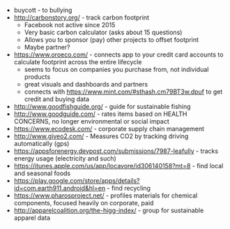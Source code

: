 - buycott - to bullying
- http://carbonstory.org/ - track carbon footprint
  - Facebook not active since 2015
  - Very basic carbon calculator (asks about 15 questions)
  - Allows you to sponsor (pay) other projects to offset footprint
  - Maybe partner?
- https://www.oroeco.com/ - connects app to your credit card accounts to calculate footprint across the entire lifecycle
  - seems to focus on companies you purchase from, not individual products
  - great visuals and dashboards and partners
  - connects with https://www.mint.com/#sthash.cm79BT3w.dpuf to get credit and buying data
- http://www.goodfishguide.org/ - guide for sustainable fishing
- http://www.goodguide.com/ - rates items based on HEALTH CONCERNS, no longer environmental or social impact
- https://www.ecodesk.com/ - corporate supply chain management
- http://www.giveo2.com/ - Measures CO2 by tracking driving automatically (gps)
- https://appsforenergy.devpost.com/submissions/7987-leafully - tracks energy usage (electricity and such)
- https://itunes.apple.com/us/app/locavore/id306140158?mt=8 - find local and seasonal foods
- https://play.google.com/store/apps/details?id=com.earth911.android&hl=en - find recycling
- https://www.pharosproject.net/ - profiles materials for chemical components, focused heavily on corporate, paid
- http://apparelcoalition.org/the-higg-index/ - group for sustainable apparel data